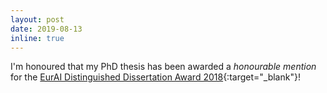 ```yaml
---
layout: post
date: 2019-08-13
inline: true
---
```


I'm honoured that my PhD thesis has been awarded a *honourable mention* for the [EurAI Distinguished Dissertation Award 2018](https://www.eurai.org/node/176){:target="\_blank"}! 


